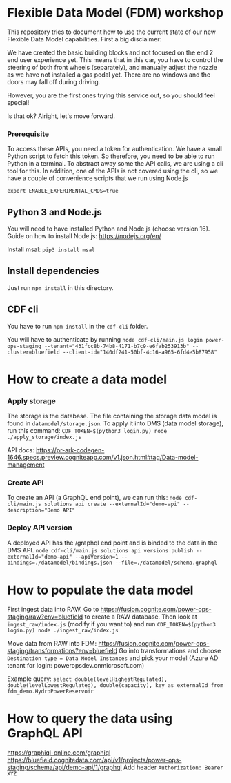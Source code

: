 # Flexible Data Model (FDM) workshop
This repository tries to document how to use the current state of our new Flexible Data Model capabilities. First a big disclaimer:

We have created the basic building blocks and not focused on the end 2 end user experience yet. This means that in this car, you have to control the steering of both front wheels (separately), and manually adjust the nozzle as we have not installed a gas pedal yet. There are no windows and the doors may fall off during driving.

However, you are the first ones trying this service out, so you should feel special! 

Is that ok? Alright, let's move forward.

### Prerequisite
To access these APIs, you need a token for authentication. We have a small Python script to fetch this token. So therefore, you need to be able to run Python in a terminal. To abstract away some the API calls, we are using a cli tool for this. In addition, one of the APIs is not covered using the cli, so we have a couple of convenience scripts that we run using Node.js

`export ENABLE_EXPERIMENTAL_CMDS=true`

## Python 3 and Node.js
You will need to have installed Python and Node.js (choose version 16).
Guide on how to install Node.js: https://nodejs.org/en/

Install msal: `pip3 install msal`

## Install dependencies
Just run `npm install` in this directory.

## CDF cli
You have to run `npm install` in the `cdf-cli` folder.

You will have to authenticate by running
`node cdf-cli/main.js login power-ops-staging --tenant="431fcc8b-74b8-4171-b7c9-e6fab253913b" --cluster=bluefield --client-id="140df241-50bf-4c16-a965-6fd4e5b87958"`

# How to create a data model
### Apply storage
The storage is the database. The file containing the storage data model is found in `datamodel/storage.json`. To apply it into DMS (data model storage), run this command:
`CDF_TOKEN=$(python3 login.py) node ./apply_storage/index.js`

API docs: https://pr-ark-codegen-1646.specs.preview.cogniteapp.com/v1.json.html#tag/Data-model-management

### Create API
To create an API (a GraphQL end point), we can run this:
`node cdf-cli/main.js solutions api create --externalId="demo-api" --description="Demo API"`

### Deploy API version
A deployed API has the /graphql end point and is binded to the data in the DMS API. 
`node cdf-cli/main.js solutions api versions publish --externalId="demo-api" --apiVersion=1 --bindings=./datamodel/bindings.json --file=./datamodel/schema.graphql`

# How to populate the data model
First ingest data into RAW. Go to https://fusion.cognite.com/power-ops-staging/raw?env=bluefield to create a RAW database.
Then look at `ingest_raw/index.js` (modify if you want to) and run
`CDF_TOKEN=$(python3 login.py) node ./ingest_raw/index.js`

Move data from RAW into FDM:
https://fusion.cognite.com/power-ops-staging/transformations?env=bluefield
Go into transformations and choose `Destination type = Data Model Instances` and pick your model
(Azure AD tenant for login: poweropsdev.onmicrosoft.com)

Example query:
`select double(levelHighestRegulated), double(levelLowestRegulated), double(capacity), key as externalId from fdm_demo.HydroPowerReservoir`

# How to query the data using GraphQL API
https://graphiql-online.com/graphiql
https://bluefield.cognitedata.com/api/v1/projects/power-ops-staging/schema/api/demo-api/1/graphql
Add header `Authorization: Bearer XYZ`